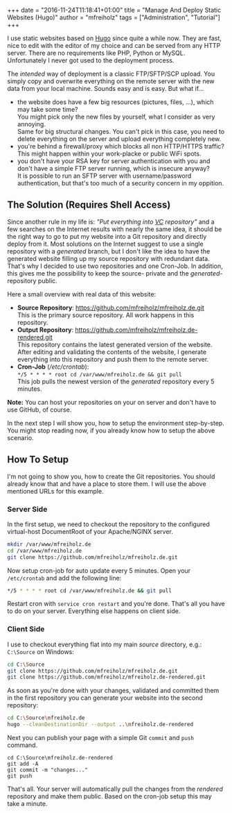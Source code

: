 +++
date = "2016-11-24T11:18:41+01:00"
title = "Manage And Deploy Static Websites (Hugo)"
author = "mfreiholz"
tags = ["Administration", "Tutorial"]
+++

I use static websites based on [Hugo](https://gohugo.io) since quite a while now. They are fast, nice to edit with the editor of my choice and can be served from any HTTP server. There are no requirements like PHP, Python or MySQL. Unfortunately I never got used to the deployment process.<!--more-->

The *intended* way of deployment is a classic FTP/SFTP/SCP upload. You simply copy and overwrite everything on the remote server with the new data from your local machine. Sounds easy and is easy. But what if...

- the website does have a few big resources (pictures, files, ...), which may take some time? \
    You might pick only the new files by yourself, what I consider as very annoying. \
    Same for big structural changes. You can't pick in this case, you need to delete everything on the server and upload everything completely new.
- you're behind a firewall/proxy which blocks all non HTTP/HTTPS traffic? \
    This might happen within your work-placke or public WiFi spots.
- you don't have your RSA key for server authentication with you and don't have a simple FTP server running, which is insecure anyway? \
    It is possible to run an SFTP server with username/password authentication, but that's too much of a security concern in my oppition.

## The Solution (Requires Shell Access)

Since another rule in my life is: *"Put everything into [VC](https://en.wikipedia.org/wiki/Version_control) repository"* and a few searches on the Internet results with nearly the same idea, it should be the right way to go to put my website into a Git repository and directly deploy from it. Most solutions on the Internet suggest to use a single repository with a *generated* branch, but I don't like the idea to have the generated website filling up my source repository with redundant data. That's why I decided to use two repositories and one Cron-Job. In addition, this gives me the possibility to keep the source- private and the *generated*-repository public.

Here a small overview with real data of this website:

- **Source Repository**: <https://github.com/mfreiholz/mfreiholz.de.git> \
    This is the primary source repository. All work happens in this repository.
- **Output Repository**: <https://github.com/mfreiholz/mfreiholz.de-rendered.git> \
    This repository contains the latest generated version of the website.
    After editing and validating the contents of the website, I generate everything into this repository and push them to the remote server.
- **Cron-Job** (*/etc/crontab*): \
    `*/5 * * * * root cd /var/www/mfreiholz.de && git pull` \
    This job pulls the newest version of the *generated* repository every 5 minutes.

**Note:** You can host your repositories on your on server and don't have to use GitHub, of course.

In the next step I will show you, how to setup the environment step-by-step. You might stop reading now, if you already know how to setup the above scenario.


## How To Setup

I'm not going to show you, how to create the Git repositories. You should already know that and have a place to store them. I will use the above mentioned URLs for this example.

### Server Side

In the first setup, we need to checkout the repository to the configured virtual-host DocumentRoot of your Apache/NGINX server.

```bash
mkdir /var/www/mfreiholz.de
cd /var/www/mfreiholz.de
git clone https://github.com/mfreiholz/mfreiholz.de.git
```

Now setup cron-job for auto update every 5 minutes. Open your `/etc/crontab` and add the following line:

```bash
*/5 * * * * root cd /var/www/mfreiholz.de && git pull
``` 

Restart cron with `service cron restart` and you're done. That's all you have to do on your server. Everything else happens on client side.

### Client Side

I use to checkout everything flat into my main *source* directory, e.g.: `C:\Source` on Windows:

```bash
cd C:\Source
git clone https://github.com/mfreiholz/mfreiholz.de.git
git clone https://github.com/mfreiholz/mfreiholz.de-rendered.git
```

As soon as you're done with your changes, validated and committed them in the first repository you can generate your website into the second repository:

```bash
cd C:\Source\mfreiholz.de
hugo --cleanDestinationDir --output ..\mfreiholz.de-rendered
```

Next you can publish your page with a simple Git `commit` and `push` command.

```
cd C:\Source\mfreiholz.de-rendered
git add -A
git commit -m "changes..."
git push 
```

That's all. Your server will automatically pull the changes from the *rendered* repository and make them public. Based on the cron-job setup this may take a minute.